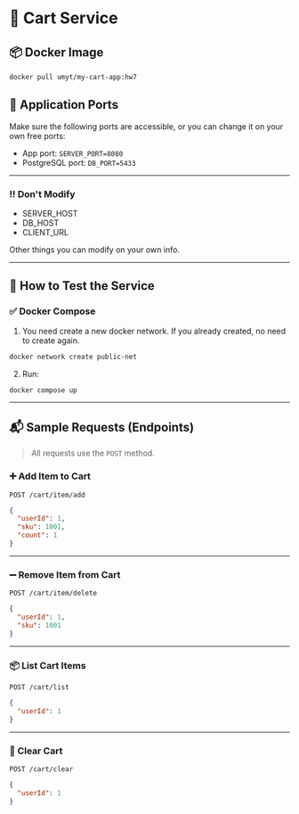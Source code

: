 # 🛒 Cart Service

## 📦 Docker Image

```bash
docker pull umyt/my-cart-app:hw7
```

## 🚀 Application Ports

Make sure the following ports are accessible, or you can change it on your own free ports:

- App port: `SERVER_PORT=8080`
- PostgreSQL port: `DB_PORT=5433`

---

### ‼️ Don't Modify

- SERVER_HOST
- DB_HOST
- CLIENT_URL

Other things you can modify on your own info.

---

## 🧪 How to Test the Service

### ✅ Docker Compose

1. You need create a new docker network. If you already created, no need to create again.

```bash
docker network create public-net
```

2. Run:

```bash
docker compose up
```

---

## 📬 Sample Requests (Endpoints)

> All requests use the `POST` method.

### ➕ Add Item to Cart

`POST /cart/item/add`

```json
{
  "userId": 1,
  "sku": 1001,
  "count": 1
}
```

---

### ➖ Remove Item from Cart

`POST /cart/item/delete`

```json
{
  "userId": 1,
  "sku": 1001
}
```

---

### 📦 List Cart Items

`POST /cart/list`

```json
{
  "userId": 1
}
```

---

### 🧹 Clear Cart

`POST /cart/clear`

```json
{
  "userId": 1
}
```
